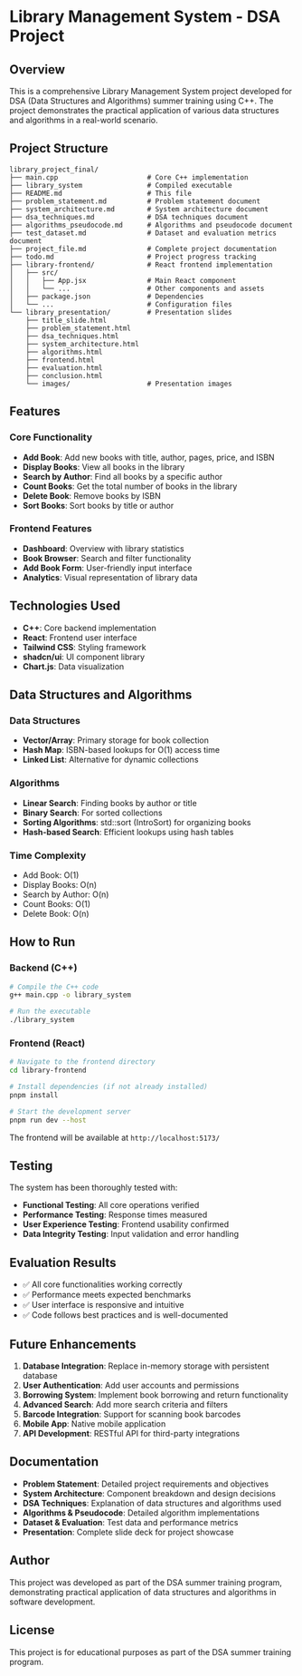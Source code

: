 # Library Management System - DSA Project

## Overview

This is a comprehensive Library Management System project developed for DSA (Data Structures and Algorithms) summer training using C++. The project demonstrates the practical application of various data structures and algorithms in a real-world scenario.

## Project Structure

```
library_project_final/
├── main.cpp                      # Core C++ implementation
├── library_system                # Compiled executable
├── README.md                     # This file
├── problem_statement.md          # Problem statement document
├── system_architecture.md        # System architecture document
├── dsa_techniques.md             # DSA techniques document
├── algorithms_pseudocode.md      # Algorithms and pseudocode document
├── test_dataset.md               # Dataset and evaluation metrics document
├── project_file.md               # Complete project documentation
├── todo.md                       # Project progress tracking
├── library-frontend/             # React frontend implementation
│   ├── src/
│   │   ├── App.jsx               # Main React component
│   │   └── ...                   # Other components and assets
│   ├── package.json              # Dependencies
│   └── ...                       # Configuration files
└── library_presentation/         # Presentation slides
    ├── title_slide.html
    ├── problem_statement.html
    ├── dsa_techniques.html
    ├── system_architecture.html
    ├── algorithms.html
    ├── frontend.html
    ├── evaluation.html
    ├── conclusion.html
    └── images/                   # Presentation images
```

## Features

### Core Functionality
- **Add Book**: Add new books with title, author, pages, price, and ISBN
- **Display Books**: View all books in the library
- **Search by Author**: Find all books by a specific author
- **Count Books**: Get the total number of books in the library
- **Delete Book**: Remove books by ISBN
- **Sort Books**: Sort books by title or author

### Frontend Features
- **Dashboard**: Overview with library statistics
- **Book Browser**: Search and filter functionality
- **Add Book Form**: User-friendly input interface
- **Analytics**: Visual representation of library data

## Technologies Used

- **C++**: Core backend implementation
- **React**: Frontend user interface
- **Tailwind CSS**: Styling framework
- **shadcn/ui**: UI component library
- **Chart.js**: Data visualization

## Data Structures and Algorithms

### Data Structures
- **Vector/Array**: Primary storage for book collection
- **Hash Map**: ISBN-based lookups for O(1) access time
- **Linked List**: Alternative for dynamic collections

### Algorithms
- **Linear Search**: Finding books by author or title
- **Binary Search**: For sorted collections
- **Sorting Algorithms**: std::sort (IntroSort) for organizing books
- **Hash-based Search**: Efficient lookups using hash tables

### Time Complexity
- Add Book: O(1)
- Display Books: O(n)
- Search by Author: O(n)
- Count Books: O(1)
- Delete Book: O(n)

## How to Run

### Backend (C++)

```bash
# Compile the C++ code
g++ main.cpp -o library_system

# Run the executable
./library_system
```

### Frontend (React)

```bash
# Navigate to the frontend directory
cd library-frontend

# Install dependencies (if not already installed)
pnpm install

# Start the development server
pnpm run dev --host
```

The frontend will be available at `http://localhost:5173/`

## Testing

The system has been thoroughly tested with:
- **Functional Testing**: All core operations verified
- **Performance Testing**: Response times measured
- **User Experience Testing**: Frontend usability confirmed
- **Data Integrity Testing**: Input validation and error handling

## Evaluation Results

- ✅ All core functionalities working correctly
- ✅ Performance meets expected benchmarks
- ✅ User interface is responsive and intuitive
- ✅ Code follows best practices and is well-documented

## Future Enhancements

1. **Database Integration**: Replace in-memory storage with persistent database
2. **User Authentication**: Add user accounts and permissions
3. **Borrowing System**: Implement book borrowing and return functionality
4. **Advanced Search**: Add more search criteria and filters
5. **Barcode Integration**: Support for scanning book barcodes
6. **Mobile App**: Native mobile application
7. **API Development**: RESTful API for third-party integrations

## Documentation

- **Problem Statement**: Detailed project requirements and objectives
- **System Architecture**: Component breakdown and design decisions
- **DSA Techniques**: Explanation of data structures and algorithms used
- **Algorithms & Pseudocode**: Detailed algorithm implementations
- **Dataset & Evaluation**: Test data and performance metrics
- **Presentation**: Complete slide deck for project showcase

## Author

This project was developed as part of the DSA summer training program, demonstrating practical application of data structures and algorithms in software development.

## License

This project is for educational purposes as part of the DSA summer training program.
